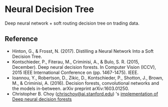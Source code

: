 # Neural Decision Tree

Deep neural network + soft routing decision tree on trading data.

## Reference

- Hinton, G., & Frosst, N. (2017). Distilling a Neural Network Into a Soft Decision Tree.
- Kontschieder, P., Fiterau, M., Criminisi, A., & Bulo, S. R. (2015, December). Deep neural decision forests. In Computer Vision (ICCV), 2015 IEEE International Conference on (pp. 1467-1475). IEEE.
- Ioannou, Y., Robertson, D., Zikic, D., Kontschieder, P., Shotton, J., Brown, M., & Criminisi, A. (2016). Decision forests, convolutional networks and the models in-between. arXiv preprint arXiv:1603.01250.
- Christopher B. Choy (chrischoy@ai.stanford.edu) 's [implementation of Deep neural decision forests](https://github.com/chrischoy/fully-differentiable-deep-ndf-tf)
